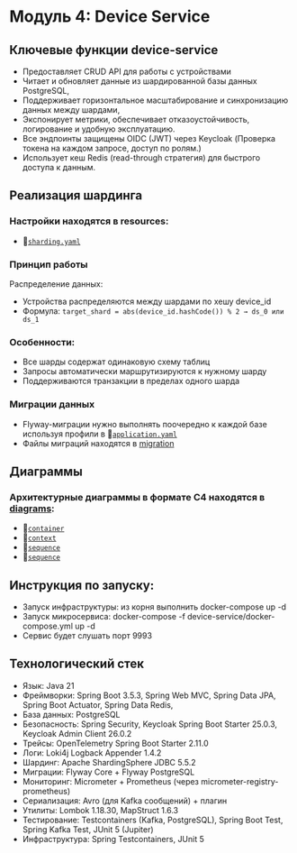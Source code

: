 # Модуль 4: Device Service

## Ключевые функции device-service
- Предоставляет CRUD API для работы с устройствами
- Читает и обновляет данные из шардированной базы данных PostgreSQL,
- Поддерживает горизонтальное масштабирование и синхронизацию данных между шардами,
- Экспонирует метрики, обеспечивает отказоустойчивость, логирование и удобную эксплуатацию.
- Все эндпоинты защищены OIDC (JWT) через Keycloak (Проверка токена на каждом запросе, доступ по ролям.)
- Использует кеш Redis (read-through стратегия) для быстрого доступа к данным.

## Реализация шардинга
### Настройки находятся в resources:  
- 📄[`sharding.yaml`](./src/main/resources/sharding.yaml)

### Принцип работы
Распределение данных:
- Устройства распределяются между шардами по хешу device_id
- Формула: ``` target_shard = abs(device_id.hashCode()) % 2 → ds_0 или ds_1 ```

### Особенности:
- Все шарды содержат одинаковую схему таблиц
- Запросы автоматически маршрутизируются к нужному шарду
- Поддерживаются транзакции в пределах одного шарда

### Миграции данных
- Flyway-миграции нужно выполнять поочередно к каждой базе используя профили в  📄[`application.yaml`](./src/main/resources/application.yaml)
- Файлы миграций находятся в [migration](./src/main/resources/db/migration)

## Диаграммы
### Архитектурные диаграммы в формате C4 находятся в [diagrams](diagrams):

- 📄[`container`](./diagrams/container.puml)
- 📄[`context`](./diagrams/context.puml)
- 📄[`sequence`](./diagrams/sequence.puml)
- 📄[`sequence`](./diagrams/component.puml)

## Инструкция по запуску:
- Запуск инфраструктуры: из корня выполнить docker-compose up -d
- Запуск микросервиса: docker-compose -f device-service/docker-compose.yml up -d
- Сервис будет слушать порт 9993

## Технологический стек
- Язык: Java 21
- Фреймворки: Spring Boot 3.5.3, Spring Web MVC, Spring Data JPA, Spring Boot Actuator, Spring Data Redis, 
- База данных:  PostgreSQL
- Безопасность: Spring Security, Keycloak Spring Boot Starter 25.0.3, Keycloak Admin Client 26.0.2
- Трейсы: OpenTelemetry Spring Boot Starter 2.11.0
- Логи: Loki4j Logback Appender 1.4.2
- Шардинг: Apache ShardingSphere JDBC 5.5.2
- Миграции: Flyway Core + Flyway PostgreSQL
- Мониторинг: Micrometer + Prometheus (через micrometer-registry-prometheus)
- Сериализация: Avro (для Kafka сообщений) + плагин
- Утилиты: Lombok 1.18.30, MapStruct 1.6.3
- Тестирование: Testcontainers (Kafka, PostgreSQL), Spring Boot Test, Spring Kafka Test, JUnit 5 (Jupiter)
- Инфраструктура: Spring Testcontainers, JUnit 5